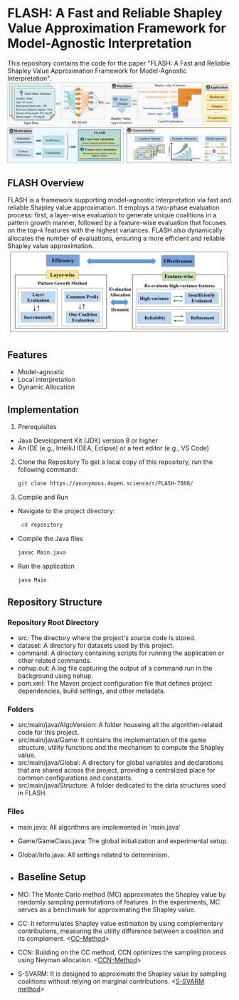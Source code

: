 # FLASH: A Fast and Reliable Shapley Value Approximation Framework for Model-Agnostic Interpretation

This repository contains the code for the paper "FLASH: A Fast and Reliable Shapley Value Approximation Framework for Model-Agnostic Interpretation".
![Diagram of Shapley Value](figure/Introduction2.0.jpg "Shapley Value Approximation Diagram")

## FLASH Overview
FLASH is a framework supporting model-agnostic interpretation via fast and reliable Shapley value approximation. It employs a two-phase evaluation process: first, a layer-wise evaluation to generate unique coalitions in a pattern growth manner, followed by a feature-wise evaluation that focuses on the top-𝑘 features with the highest variances. FLASH also dynamically allocates the number of evaluations, ensuring a more efficient and reliable Shapley value approximation.
![Overview of FLASH](figure/OverviewMethod.jpg "Overview of FLASH")

## Features
- Model-agnostic 
- Local interpretation
- Dynamic Allocation

## Implementation
1. Prerequisites
- Java Development Kit (JDK) version 8 or higher
- An IDE (e.g., IntelliJ IDEA, Eclipse) or a text editor (e.g., VS Code)
  
2. Clone the Repository
   To get a local copy of this repository, run the following command:
    ```bash
    git clone https://anonymous.4open.science/r/FLASH-7088/

3. Compile and Run
- Navigate to the project directory:
  ```bash
   cd repository
- Compile the Java files
   ```java
   javac Main.java
- Run the application
  ```bash
  java Main

## Repository Structure
### Repository Root Directory
- src: The directory where the project's source code is stored.
- dataset: A directory for datasets used by this project.
- command: A directory containing scripts for running the application or other related commands.
- nohup.out: A log file capturing the output of a command run in the background using nohup.
- pom.xml: The Maven project configuration file that defines project dependencies, build settings, and other metadata.

### Folders
- src/main/java/AlgoVersion: A folder houseing all the algorithm-related code for this project. 
- src/main/java/Game: It contains the implementation of the game structure, utility functions and the mechanism to compute the Shapley value.
- src/main/java/Global: A directory for global variables and declarations that are shared across the project, providing a centralized place for common configurations and constants.
- src/main/java/Structure: A folder dedicated to the data structures used in FLASH. 

### Files
- main.java: All algorithms are implemented in 'main.java'
- Game/GameClass.java: The global initialization and experimental setup.
- Global/Info.java: All settings related to determinism.

- ## Baseline Setup
- MC: The Monte Carlo method (MC) approximates the Shapley value by randomly sampling permutations of features. In the experiments, MC serves as a benchmark for approximating the Shapley value.
- CC: It reformulates Shapley value estimation by using complementary contributions, measuring the utility difference between a coalition and its complement. <[CC-Method](https://github.com/ZJU-DIVER/ShapleyValueApproximation)>
- CCN: Building on the CC method, CCN optimizes the sampling process using Neyman allocation. <[CCN-Method](https://github.com/ZJU-DIVER/ShapleyValueApproximation)>
- S-SVARM: It is designed to approximate the Shapley value by sampling coalitions without relying on marginal contributions. <[S-SVARM method](https://github.com//kolpaczki//Approximating-the-Shapley-Value-without-Marginal-Contributions)>
